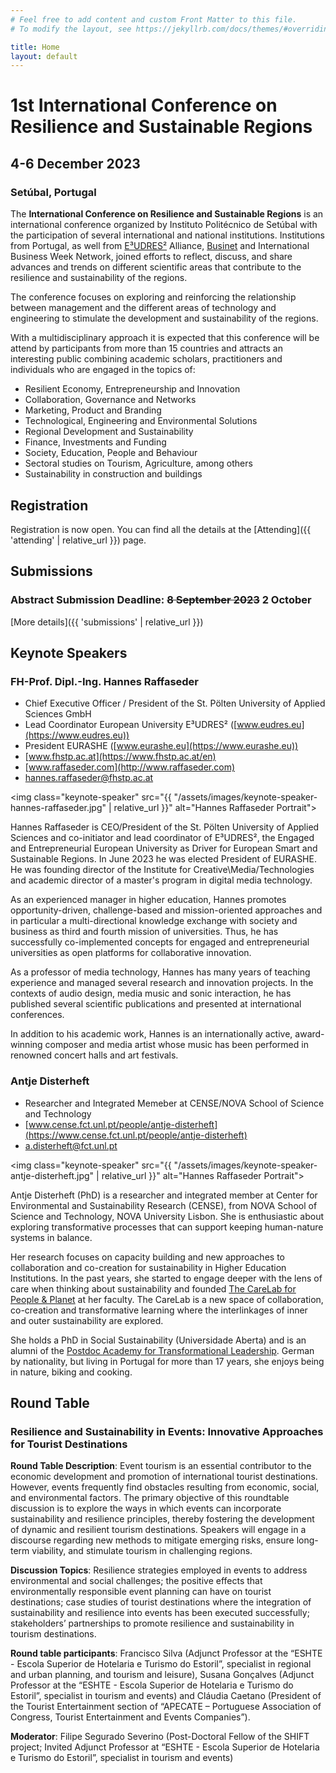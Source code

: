 ```yaml
---
# Feel free to add content and custom Front Matter to this file.
# To modify the layout, see https://jekyllrb.com/docs/themes/#overriding-theme-defaults

title: Home
layout: default
---
```


# 1st International Conference on Resilience and Sustainable Regions

## 4-6 December 2023
### Setúbal, Portugal

The **International Conference on Resilience and Sustainable Regions** is an international conference organized by Instituto Politécnico de Setúbal with the participation of several international and national institutions. Institutions from Portugal, as well from [E³UDRES²](https://eudres.eu/) Alliance, [Businet](https://www.businet.org.uk/) and International Business Week Network, joined efforts to reflect, discuss, and share advances and trends on different scientific areas that contribute to the resilience and sustainability of the regions.

The conference focuses on exploring and reinforcing the relationship between management and the different areas of technology and engineering to stimulate the development and sustainability of the regions.
 
With a multidisciplinary approach it is expected that this conference will be attend by participants from more than 15 countries and attracts an interesting public combining academic scholars, practitioners and individuals who are engaged in the topics of:
- Resilient Economy, Entrepreneurship and Innovation
- Collaboration, Governance and Networks
- Marketing, Product and Branding
- Technological, Engineering and Environmental Solutions
- Regional Development and Sustainability
- Finance, Investments and Funding
- Society, Education, People and Behaviour
- Sectoral studies on Tourism, Agriculture, among others
- Sustainability in construction and buildings

## Registration
Registration is now open. You can find all the details at the [Attending]({{ 'attending' | relative_url }}) page.

## Submissions
### Abstract Submission Deadline: ~~8 September 2023~~ 2 October
[More details]({{ 'submissions' | relative_url }})

<article id="keynotes" markdown="1">

## Keynote Speakers

<section id="keynote1" markdown="1">

### FH-Prof. Dipl.-Ing. Hannes Raffaseder
- Chief Executive Officer / President of the St. Pölten University of Applied Sciences GmbH
- Lead Coordinator European University E³UDRES² ([www.eudres.eu](https://www.eudres.eu)) 
- President EURASHE ([www.eurashe.eu](https://www.eurashe.eu))
- <i class="fa-solid fa-building-columns"></i> [www.fhstp.ac.at](https://www.fhstp.ac.at/en)
- <i class="fa-solid fa-globe"></i> [www.raffaseder.com](http://www.raffaseder.com)
- <i class="fa-solid fa-envelope"></i> [hannes.raffaseder@fhstp.ac.at](mailto:hannes.raffaseder@fhstp.ac.at)

<img class="keynote-speaker" src="{{ "/assets/images/keynote-speaker-hannes-raffaseder.jpg" | relative_url }}" alt="Hannes Raffaseder Portrait">

Hannes Raffaseder is CEO/President of the St. Pölten University of Applied Sciences and co-initiator and lead coordinator of E³UDRES², the Engaged and Entrepreneurial European University as Driver for European Smart and Sustainable Regions. In June 2023 he was elected President of EURASHE. He was founding director of the Institute for Creative\Media/Technologies and academic director of a master's program in digital media technology.

As an experienced manager in higher education, Hannes promotes opportunity-driven, challenge-based and mission-oriented approaches and in particular a multi-directional knowledge exchange with society and business as third and fourth mission of universities. Thus, he has successfully co-implemented concepts for engaged and entrepreneurial universities as open platforms for collaborative innovation.

As a professor of media technology, Hannes has many years of teaching experience and managed several research and innovation projects.  In the contexts of audio design, media music and sonic interaction, he has published several scientific publications and presented at international conferences. 

In addition to his academic work, Hannes is an internationally active, award-winning composer and media artist whose music has been performed in renowned concert halls and art festivals.

</section>


<section id="keynote2" markdown="1">

### Antje Disterheft
- Researcher and Integrated Memeber at CENSE/NOVA School of Science and Technology
- <i class="fa-solid fa-building-columns"></i> [www.cense.fct.unl.pt/people/antje-disterheft](https://www.cense.fct.unl.pt/people/antje-disterheft)
- <i class="fa-solid fa-envelope"></i> [a.disterheft@fct.unl.pt](mailto:a.disterheft@fct.unl.pt)

<img class="keynote-speaker" src="{{ "/assets/images/keynote-speaker-antje-disterheft.jpg" | relative_url }}" alt="Hannes Raffaseder Portrait">

Antje Disterheft (PhD) is a researcher and integrated member at Center for Environmental and Sustainability Research (CENSE), from NOVA School of Science and Technology, NOVA University Lisbon. She is enthusiastic about exploring transformative processes that can support keeping human-nature systems in balance.

Her research focuses on capacity building and new approaches to collaboration and co-creation for sustainability in Higher Education Institutions. In the past years, she started to engage deeper with the lens of care when thinking about sustainability and founded [The CareLab for People & Planet](https://the-care-lab.org) at her faculty. The CareLab is a new space of collaboration, co-creation and transformative learning where the interlinkages of inner and outer sustainability are explored.

She holds a PhD in Social Sustainability (Universidade Aberta) and is an alumni of the [Postdoc Academy for Transformational Leadership](https://www.bosch-stiftung.de/en/project/postdoc-academy-transformational-leadership). German by nationality, but living in Portugal for more than 17 years, she enjoys being in nature, biking and cooking.

</section>

</article>

<article id="roundtables" markdown="1">

## Round Table

<section id="rountable1" markdown="1">

### Resilience and Sustainability in Events: Innovative Approaches for Tourist Destinations
 
**Round Table Description**: Event tourism is an essential contributor to the economic development and promotion of international tourist destinations. However, events frequently find obstacles resulting from economic, social, and environmental factors. The primary objective of this roundtable discussion is to explore the ways in which events can incorporate sustainability and resilience principles, thereby fostering the development of dynamic and resilient tourism destinations. Speakers will engage in a discourse regarding new methods to mitigate emerging risks, ensure long-term viability, and stimulate tourism in challenging regions.
 
**Discussion Topics**: Resilience strategies employed in events to address environmental and social challenges; the positive effects that environmentally responsible event planning can have on tourist destinations; case studies of tourist destinations where the integration of sustainability and resilience into events has been executed successfully; stakeholders’ partnerships to promote resilience and sustainability in tourism destinations.
 
**Round table participants**: Francisco Silva (Adjunct Professor at the “ESHTE - Escola Superior de Hotelaria e Turismo do Estoril”, specialist in regional and urban planning, and tourism and leisure), Susana Gonçalves (Adjunct Professor at the “ESHTE - Escola Superior de Hotelaria e Turismo do Estoril”, specialist in tourism and events) and Cláudia Caetano (President of the Tourist Entertainment section of “APECATE – Portuguese Association of Congress, Tourist Entertainment and Events Companies”).
 
**Moderator**: Filipe Segurado Severino (Post-Doctoral Fellow of the SHIFT project; Invited Adjunct Professor at “ESHTE - Escola Superior de Hotelaria e Turismo do Estoril”, specialist in tourism and events)

</section>

</article>